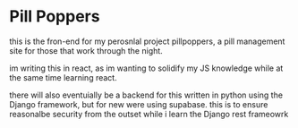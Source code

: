 # Pill Poppers

this is the fron-end for my perosnlal project pillpoppers, a pill management site for those that work through the night.

im writing this in react, as im wanting to solidify my JS knowledge while at the same time learning react.

there will also eventuially be a backend for this written in python using the Django framework, but for new were using supabase. this is to ensure reasonalbe security from the outset while i learn the Django rest frameowrk
